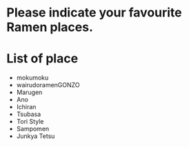 # Please indicate your favourite Ramen places.

# List of place
- mokumoku
- wairudoramenGONZO
- Marugen
- Ano
- Ichiran
- Tsubasa
- Tori Style
- Sampomen
- Junkya Tetsu
